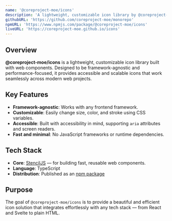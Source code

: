 ```yaml
---
name: '@coreproject-moe/icons'
description: 'A lightweight, customizable icon library by @coreproject-moe built with web components. Framework-agnostic and performance-focused, it offers accessible icons for any modern web project.'
githubURL: 'https://github.com/coreproject-moe/monorepo'
npmURL: 'https://www.npmjs.com/package/@coreproject-moe/icons'
liveURL: 'https://coreproject-moe.github.io/icons'
---
```


## Overview

**@coreproject-moe/icons** is a lightweight, customizable icon library built with web components. Designed to be framework-agnostic and performance-focused, it provides accessible and scalable icons that work seamlessly across modern web projects.

## Key Features

- **Framework-agnostic**: Works with any frontend framework.
- **Customizable**: Easily change size, color, and stroke using CSS variables.
- **Accessible**: Built with accessibility in mind, supporting `aria` attributes and screen readers.
- **Fast and minimal**: No JavaScript frameworks or runtime dependencies.

## Tech Stack

- **Core**: [StencilJS](https://stenciljs.com) — for building fast, reusable web components.
- **Language**: TypeScript
- **Distribution**: Published as an [npm package](https://www.npmjs.com/package/@coreproject-moe/icons)

## Purpose

The goal of `@coreproject-moe/icons` is to provide a beautiful and efficient icon solution that integrates effortlessly with any tech stack — from React and Svelte to plain HTML.
